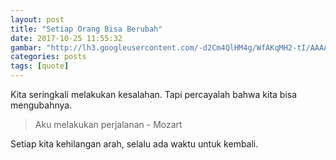 ```yaml
---
layout: post
title: "Setiap Orang Bisa Berubah"
date: 2017-10-25 11:55:32
gambar: "http://lh3.googleusercontent.com/-d2Cm4QlHM4g/WfAKqMH2-tI/AAAAAAAACj4/kfjCvOJ5B4EUEvCWqF73I4r8DlFjNLyYgCLcBGAs/h120/ba5a54a020568e40c40dea665ada6b85c63a4cfe_hq.jpg"
categories: posts
tags: [quote]
---
```


Kita seringkali melakukan kesalahan. Tapi percayalah bahwa kita bisa mengubahnya.

> Aku melakukan perjalanan - Mozart

Setiap kita kehilangan arah, selalu ada waktu untuk kembali.